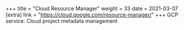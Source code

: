 +++
title = "Cloud Resource Manager"
weight = 33
date = 2021-03-07
[extra]
link = "https://cloud.google.com/resource-manager/"
+++
GCP service: Cloud project metadata management

